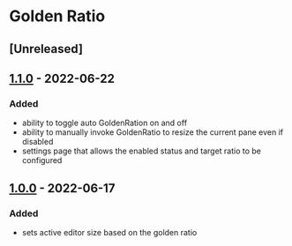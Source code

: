 # Golden Ratio

## [Unreleased]

## [1.1.0] - 2022-06-22
### Added
- ability to toggle auto GoldenRation on and off
- ability to manually invoke GoldenRatio to resize the current pane even if disabled
- settings page that allows the enabled status and target ratio to be configured

## [1.0.0] - 2022-06-17
### Added
- sets active editor size based on the golden ratio

[1.0.0]: https://github.com/cmcpasserby/Golden-Ratio/releases/tag/v1.0.0
[1.1.0]: https://github.com/cmcpasserby/Golden-Ratio/releases/tag/v1.1.0